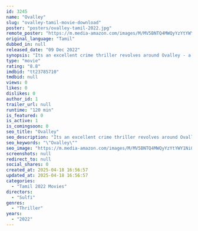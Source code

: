 ```yaml
---
id: 3245
name: "Ovalley"
slug: "ovalley-tamil-movie-download"
poster: "posters/ovalley-tamil-2022.jpg"
remote_poster: "https://m.media-amazon.com/images/M/MV5BNTQ4MWQyYzYtYWY1Ni00MjBlLWJkNmQtZmY5NjYwZThhNzQ2XkEyXkFqcGdeQXVyMTIzNTgzNzAw._V1_SX300.jpg"
original_language: "Tamil"
dubbed_in: null
released_date: "09 Dec 2022"
synopsis: "Its an excellent crime thriller revolves around Ovalley - a picturesque village in the Nilgiris forning partnof western ghats."
type: "movie"
rating: "8.8"
imdbid: "tt23785710"
tmdbid: null
views: 0
likes: 0
dislikes: 0
author_id: 1
trailer_url: null
runtime: "120 min"
is_featured: 0
is_active: 1
is_comingsoon: 0
seo_title: "Ovalley"
seo_description: "Its an excellent crime thriller revolves around Ovalley - a picturesque village in the Nilgiris forning partnof western ghats."
seo_keywords: "\"Ovalley\""
seo_image: "https://m.media-amazon.com/images/M/MV5BNTQ4MWQyYzYtYWY1Ni00MjBlLWJkNmQtZmY5NjYwZThhNzQ2XkEyXkFqcGdeQXVyMTIzNTgzNzAw._V1_SX300.jpg"
screenshots: null
redirect_to: null
social_shares: 0
created_at: 2025-04-18 16:56:57
updated_at: 2025-04-18 16:56:57
categories:
  - "Tamil 2022 Movies"
directors:
  - "Sulfi"
genres:
  - "Thriller"
years:
  - "2022"
---
```

